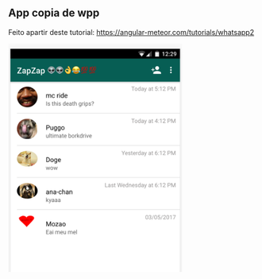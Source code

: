 ## App copia de wpp

Feito apartir deste tutorial:
https://angular-meteor.com/tutorials/whatsapp2

<img src="/image.png" width="350">